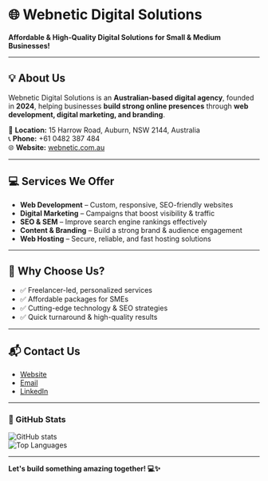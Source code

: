 # 🌐 Webnetic Digital Solutions

**Affordable & High-Quality Digital Solutions for Small & Medium Businesses!**  

---

## 💡 About Us
Webnetic Digital Solutions is an **Australian-based digital agency**, founded in **2024**, helping businesses **build strong online presences** through **web development, digital marketing, and branding**.  

📍 **Location:** 15 Harrow Road, Auburn, NSW 2144, Australia  
📞 **Phone:** +61 0482 387 484  
🌐 **Website:** [webnetic.com.au](https://webnetic.com.au)  

---

## 💻 Services We Offer

- **Web Development** – Custom, responsive, SEO-friendly websites  
- **Digital Marketing** – Campaigns that boost visibility & traffic  
- **SEO & SEM** – Improve search engine rankings effectively  
- **Content & Branding** – Build a strong brand & audience engagement  
- **Web Hosting** – Secure, reliable, and fast hosting solutions  

---

## 🌟 Why Choose Us?

- ✅ Freelancer-led, personalized services  
- ✅ Affordable packages for SMEs  
- ✅ Cutting-edge technology & SEO strategies  
- ✅ Quick turnaround & high-quality results  

---

## 📬 Contact Us

- [Website](https://webnetic.com.au)  
- [Email](mailto:info@webnetic.com.au)  
- [LinkedIn](https://www.linkedin.com/company/webneticdigitalsolutions/)  

---

### 🚀 GitHub Stats

![GitHub stats](https://github-readme-stats.vercel.app/api?username=WebneticDigital&show_icons=true&theme=radical)  
![Top Languages](https://github-readme-stats.vercel.app/api/top-langs/?username=WebneticDigital&layout=compact&theme=radical)

---

**Let's build something amazing together! 💻✨**

